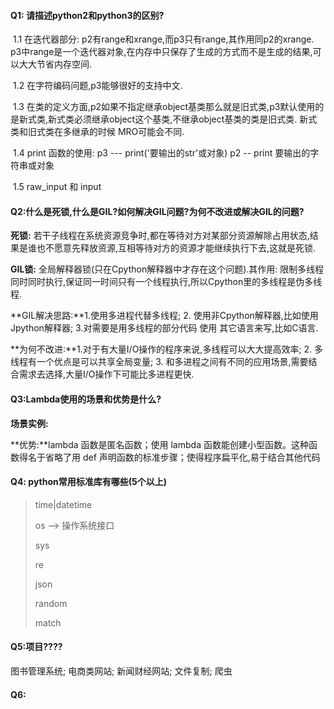 #### Q1:  请描述python2和python3的区别?

​	1.1 在迭代器部分: p2有range和xrange,而p3只有range,其作用同p2的xrange. p3中range是一个迭代器对象,在内存中只保存了生成的方式而不是生成的结果,可以大大节省内存空间.

​	1.2 在字符编码问题,p3能够很好的支持中文.

​	1.3 在类的定义方面,p2如果不指定继承object基类那么就是旧式类,p3默认使用的是新式类,新式类必须继承object这个基类,不继承object基类的类是旧式类. 新式类和旧式类在多继承的时候 MRO可能会不同.

​	1.4 print 函数的使用: p3 ---  print('要输出的str'或对象)    p2 -- print 要输出的字符串或对象

​	1.5 raw_input 和 input 



#### Q2:什么是死锁,什么是GIL?如何解决GIL问题?为何不改进或解决GIL的问题?

**死锁:** 若干子线程在系统资源竞争时,都在等待对方对某部分资源解除占用状态,结果是谁也不愿意先释放资源,互相等待对方的资源才能继续执行下去,这就是死锁.

**GIL锁:** 全局解释器锁(只在Cpython解释器中才存在这个问题).其作用: 限制多线程同时同时执行,保证同一时间只有一个线程执行,所以Cpython里的多线程是伪多线程.

**GIL解决思路:**1.使用多进程代替多线程; 2. 使用非Cpython解释器,比如使用Jpython解释器; 3.对需要是用多线程的部分代码 使用 其它语言来写,比如C语言. 

**为何不改进:**1.对于有大量I/O操作的程序来说,多线程可以大大提高效率; 2. 多线程有一个优点是可以共享全局变量; 3. 和多进程之间有不同的应用场景,需要结合需求去选择,大量I/O操作下可能比多进程更快.

#### Q3:Lambda使用的场景和优势是什么?

**场景实例:**

**优势:**lambda 函数是匿名函数；使用 lambda 函数能创建小型函数。这种函数得名于省略了用 def
声明函数的标准步骤；使得程序扁平化,易于结合其他代码

#### Q4: python常用标准库有哪些(5个以上)

> time|datetime
>
> os  --> 操作系统接口
>
> sys
>
> re
>
> json
>
> random
>
> match

#### Q5:项目???? 

图书管理系统; 电商类网站; 新闻财经网站; 文件复制; 爬虫

#### Q6:
